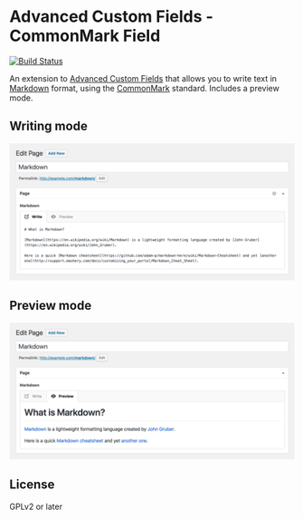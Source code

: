 # Advanced Custom Fields - CommonMark Field

[![Build Status](https://travis-ci.org/joppuyo/acf-commonmark.svg?branch=master)](https://travis-ci.org/joppuyo/acf-commonmark)

An extension to [Advanced Custom Fields](https://www.advancedcustomfields.com/) that allows you to write text in [Markdown](https://en.wikipedia.org/wiki/Markdown) format, using the [CommonMark](http://commonmark.org/) standard. Includes a preview mode.

## Writing mode

![Screenshot of the writing mode](assets/images/screenshot-1.png)

## Preview mode

![Screenshot of the writing mode](assets/images/screenshot-2.png)

## License

GPLv2 or later
